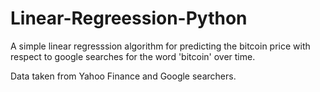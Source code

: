 # Linear-Regreession-Python

A simple linear regresssion algorithm for predicting the bitcoin price with respect to google searches for the word 'bitcoin' over time.

Data taken from Yahoo Finance and Google searchers. 
